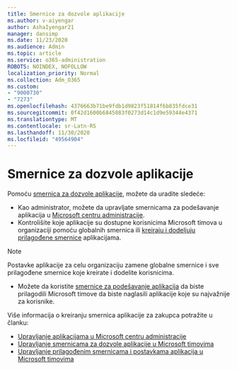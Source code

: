 ```yaml
---
title: Smernice za dozvole aplikacije
ms.author: v-aiyengar
author: AshaIyengar21
manager: dansimp
ms.date: 11/23/2020
ms.audience: Admin
ms.topic: article
ms.service: o365-administration
ROBOTS: NOINDEX, NOFOLLOW
localization_priority: Normal
ms.collection: Adm_O365
ms.custom:
- "9000730"
- "7273"
ms.openlocfilehash: 4376663b71be9fdb1d9823f51814f6b835fdce31
ms.sourcegitcommit: 0f42d1600b6845083f0273d14c1d9e59344e4371
ms.translationtype: MT
ms.contentlocale: sr-Latn-RS
ms.lasthandoff: 11/30/2020
ms.locfileid: "49564904"
---
```

# <a name="app-permission-policies"></a>Smernice za dozvole aplikacije

Pomoću [smernica za dozvole aplikacije](https://docs.microsoft.com/microsoftteams/teams-app-permission-policies), možete da uradite sledeće:
- Kao administrator, možete da upravljate smernicama za podešavanje aplikacija u [Microsoft centru administracije](https://admin.teams.microsoft.com/policies/app-permission).
- Kontrolišite koje aplikacije su dostupne korisnicima Microsoft timova u organizaciji pomoću globalnih smernica ili [kreiraju i dodeljuju prilagođene smernice](https://docs.microsoft.com/microsoftteams/teams-app-permission-policies#create-a-custom-app-permission-policy) aplikacijama. 
> [!NOTE]
> Postavke aplikacije za celu organizaciju zamene globalne smernice i sve prilagođene smernice koje kreirate i dodelite korisnicima.
- Možete da koristite [smernice za podešavanje aplikacija](https://docs.microsoft.com/microsoftteams/teams-app-setup-policies) da biste prilagodili Microsoft timove da biste naglasili aplikacije koje su najvažnije za korisnike. 


Više informacija o kreiranju smernica aplikacije za zakupca potražite u članku:
- [Upravljanje aplikacijama u Microsoft centru administracije](https://docs.microsoft.com/MicrosoftTeams/manage-apps)
- [Upravljanje smernicama za dozvole aplikacije u Microsoft timovima](https://docs.microsoft.com/microsoftteams/teams-app-permission-policies)
- [Upravljanje prilagođenim smernicama i postavkama aplikacija u Microsoft timovima](https://docs.microsoft.com/MicrosoftTeams/teams-custom-app-policies-and-settings)

